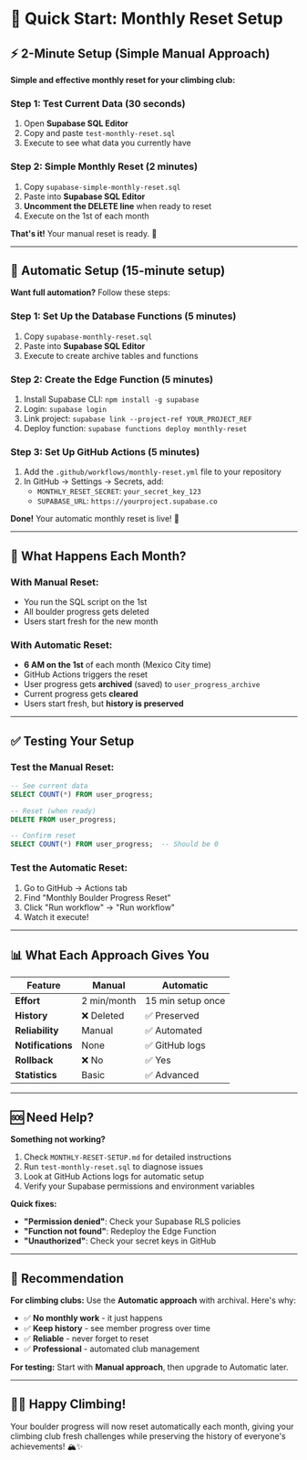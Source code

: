 # 🚀 Quick Start: Monthly Reset Setup

## ⚡ 2-Minute Setup (Simple Manual Approach)

**Simple and effective monthly reset for your climbing club:**

### Step 1: Test Current Data (30 seconds)
1. Open **Supabase SQL Editor**
2. Copy and paste `test-monthly-reset.sql`
3. Execute to see what data you currently have

### Step 2: Simple Monthly Reset (2 minutes)
1. Copy `supabase-simple-monthly-reset.sql`
2. Paste into **Supabase SQL Editor**
3. **Uncomment the DELETE line** when ready to reset
4. Execute on the 1st of each month

**That's it!** Your manual reset is ready. 🎉

---

## 🤖 Automatic Setup (15-minute setup)

**Want full automation?** Follow these steps:

### Step 1: Set Up the Database Functions (5 minutes)
1. Copy `supabase-monthly-reset.sql`
2. Paste into **Supabase SQL Editor**
3. Execute to create archive tables and functions

### Step 2: Create the Edge Function (5 minutes)
1. Install Supabase CLI: `npm install -g supabase`
2. Login: `supabase login`
3. Link project: `supabase link --project-ref YOUR_PROJECT_REF`
4. Deploy function: `supabase functions deploy monthly-reset`

### Step 3: Set Up GitHub Actions (5 minutes)
1. Add the `.github/workflows/monthly-reset.yml` file to your repository
2. In GitHub → Settings → Secrets, add:
   - `MONTHLY_RESET_SECRET`: `your_secret_key_123`
   - `SUPABASE_URL`: `https://yourproject.supabase.co`

**Done!** Your automatic monthly reset is live! 🚀

---

## 📅 What Happens Each Month?

### With Manual Reset:
- You run the SQL script on the 1st
- All boulder progress gets deleted
- Users start fresh for the new month

### With Automatic Reset:
- **6 AM on the 1st** of each month (Mexico City time)
- GitHub Actions triggers the reset
- User progress gets **archived** (saved) to `user_progress_archive`
- Current progress gets **cleared**
- Users start fresh, but **history is preserved**

---

## ✅ Testing Your Setup

### Test the Manual Reset:
```sql
-- See current data
SELECT COUNT(*) FROM user_progress;

-- Reset (when ready)
DELETE FROM user_progress;

-- Confirm reset
SELECT COUNT(*) FROM user_progress;  -- Should be 0
```

### Test the Automatic Reset:
1. Go to GitHub → Actions tab
2. Find "Monthly Boulder Progress Reset"
3. Click "Run workflow" → "Run workflow"
4. Watch it execute!

---

## 📊 What Each Approach Gives You

| Feature | Manual | Automatic |
|---------|--------|-----------|
| **Effort** | 2 min/month | 15 min setup once |
| **History** | ❌ Deleted | ✅ Preserved |
| **Reliability** | Manual | ✅ Automated |
| **Notifications** | None | ✅ GitHub logs |
| **Rollback** | ❌ No | ✅ Yes |
| **Statistics** | Basic | ✅ Advanced |

---

## 🆘 Need Help?

**Something not working?**
1. Check `MONTHLY-RESET-SETUP.md` for detailed instructions
2. Run `test-monthly-reset.sql` to diagnose issues
3. Look at GitHub Actions logs for automatic setup
4. Verify your Supabase permissions and environment variables

**Quick fixes:**
- **"Permission denied"**: Check your Supabase RLS policies
- **"Function not found"**: Redeploy the Edge Function  
- **"Unauthorized"**: Check your secret keys in GitHub

---

## 🎯 Recommendation

**For climbing clubs:** Use the **Automatic approach** with archival. Here's why:
- ✅ **No monthly work** - it just happens
- ✅ **Keep history** - see member progress over time  
- ✅ **Reliable** - never forget to reset
- ✅ **Professional** - automated club management

**For testing:** Start with **Manual approach**, then upgrade to Automatic later.

---

## 🧗‍♂️ Happy Climbing!

Your boulder progress will now reset automatically each month, giving your climbing club fresh challenges while preserving the history of everyone's achievements! 🏔️✨
